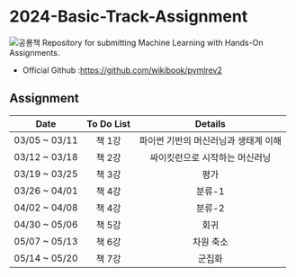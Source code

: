 # 2024-Basic-Track-Assignment
![공룡책](https://user-images.githubusercontent.com/48724872/223235545-161bab0b-f572-46db-8019-fbf7414b828e.jpg)
Repository for submitting Machine Learning with Hands-On Assignments.

- Official Github :https://github.com/wikibook/pymlrev2

 ## Assignment
 |Date|To Do List|Details|
 |:----------:|:----:|:---------------:|
 |03/05 ~ 03/11|책 1강|파이썬 기반의 머신러닝과 생태계 이해|
 |03/12 ~ 03/18|책 2강|싸이킷런으로 시작하는 머신러닝|
 |03/19 ~ 03/25|책 3강|평가|
 |03/26 ~ 04/01|책 4강|분류-1|
 |04/02 ~ 04/08|책 4강|분류-2|
 |04/30 ~ 05/06|책 5강|회귀|
 |05/07 ~ 05/13|책 6강|차원 축소|
 |05/14 ~ 05/20|책 7강|군집화|
